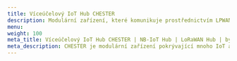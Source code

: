 ```yaml
---
title: Víceúčelový IoT Hub CHESTER
description: Modulární zařízení, které komunikuje prostřednictvím LPWAN technologií a vyniká velmi nízkou spotřebou. Spolehlivě pracuje z baterie po dobu až&nbsp;10&nbsp;let.
menu:
weight: 100
meta_title: Víceúčelový IoT Hub CHESTER | NB-IoT Hub | LoRaWAN Hub | by HARDWARIO
meta_description: CHESTER je modulární zařízení pokrývající mnoho IoT aplikací, komunikuje prostřednictvím LPWAN technologií jako je NB-IoT nebo LoRaWAN, a to i z míst, kde není dostupné běžné připojení k internetu. Vyniká velmi nízkou spotřebou, díky které spolehlivě pracuje z baterie po dobu až 10 let.
---
```


